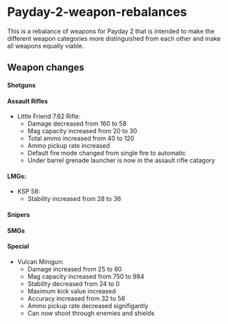 # Payday-2-weapon-rebalances
This is a rebalance of weapons for Payday 2 that is intended to make the different weapon categories more distinguished from each other and make all weapons equally viable. 

## Weapon changes
  
#### Shotguns

#### Assault Rifles

   - Little Friend 7.62 Rifle:
     - Damage decreased from 160 to 58
     - Mag capacity increased from 20 to 30
     - Total ammo increased from 40 to 120
     - Ammo pickup rate increased
     - Default fire mode changed from single fire to automatic
     - Under barrel grenade launcher is now in the assault rifle catagory

####  LMGs:

   - KSP 58:
     - Stability increased from 28 to 36

#### Snipers

#### SMGs

#### Special
        
   - Vulcan Minigun:
     - Damage increased from 25 to 80
     - Mag capacity increased from 750 to 984
     - Stability decreased from 24 to 0
     - Maximum kick value increased
     - Accuracy increased from 32 to 56
     - Ammo pickup rate decreased signifigantly
     - Can now shoot through enemies and shields
